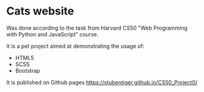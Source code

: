 # Cats website

Was done according to the task from Harvard CS50 "Web Programming with Python and JavaScript" course.

It is a pet project aimed at demonstrating the usage of:
- HTML5 
- SCSS
- Bootstrap

It is published on Github pages https://stubentiger.github.io/CS50_Project0/
